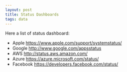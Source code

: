 ```yaml
---
layout: post
title: Status Dashboards
tags: data
---
```


Here a list of status dashboard: 

- Apple https://www.apple.com/support/systemstatus/
- Google http://www.google.com/appsstatus
- AWS http://status.aws.amazon.com/
- Azure https://azure.microsoft.com/status/
- Facebook https://developers.facebook.com/status/

